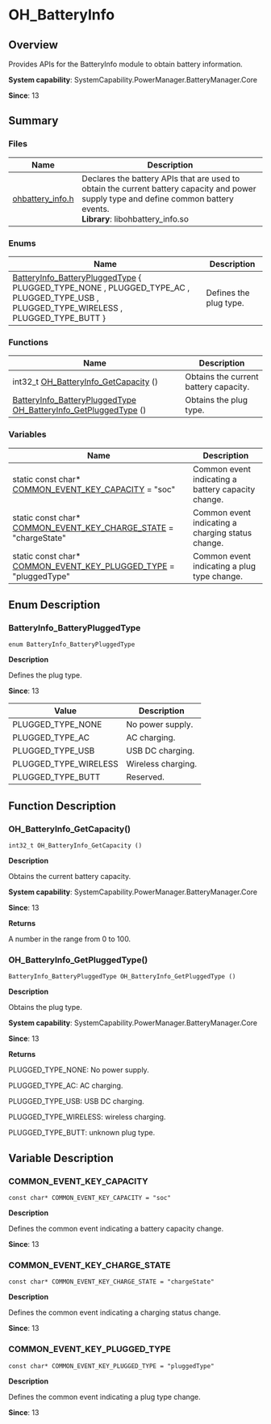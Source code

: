 # OH_BatteryInfo

## Overview

Provides APIs for the BatteryInfo module to obtain battery information.

**System capability**: SystemCapability.PowerManager.BatteryManager.Core

**Since**: 13


## Summary


### Files

| Name| Description| 
| -------- | -------- |
| [ohbattery_info.h](ohbattery__info_8h.md) | Declares the battery APIs that are used to obtain the current battery capacity and power supply type and define common battery events.<br>**Library**: libohbattery_info.so| 


### Enums

| Name| Description| 
| -------- | -------- |
| [BatteryInfo_BatteryPluggedType](#batteryinfo_batterypluggedtype) {<br>PLUGGED_TYPE_NONE , PLUGGED_TYPE_AC , PLUGGED_TYPE_USB , PLUGGED_TYPE_WIRELESS , PLUGGED_TYPE_BUTT } | Defines the plug type.| 


### Functions

| Name| Description| 
| -------- | -------- |
| int32_t [OH_BatteryInfo_GetCapacity](#oh_batteryinfo_getcapacity) () | Obtains the current battery capacity.| 
| [BatteryInfo_BatteryPluggedType](#batteryinfo_batterypluggedtype) [OH_BatteryInfo_GetPluggedType](#oh_batteryinfo_getpluggedtype) () | Obtains the plug type.| 


### Variables

| Name| Description| 
| -------- | -------- |
| static const char\* [COMMON_EVENT_KEY_CAPACITY](#common_event_key_capacity) = "soc" | Common event indicating a battery capacity change.| 
| static const char\* [COMMON_EVENT_KEY_CHARGE_STATE](#common_event_key_charge_state) = "chargeState" | Common event indicating a charging status change.| 
| static const char\* [COMMON_EVENT_KEY_PLUGGED_TYPE](#common_event_key_plugged_type) = "pluggedType" | Common event indicating a plug type change.| 


## Enum Description


### BatteryInfo_BatteryPluggedType

```
enum BatteryInfo_BatteryPluggedType
```

**Description**

Defines the plug type.

**Since**: 13

| Value| Description| 
| -------- | -------- |
| PLUGGED_TYPE_NONE | No power supply.| 
| PLUGGED_TYPE_AC | AC charging.| 
| PLUGGED_TYPE_USB | USB DC charging.| 
| PLUGGED_TYPE_WIRELESS | Wireless charging.| 
| PLUGGED_TYPE_BUTT | Reserved.| 


## Function Description


### OH_BatteryInfo_GetCapacity()

```
int32_t OH_BatteryInfo_GetCapacity ()
```

**Description**

Obtains the current battery capacity.

**System capability**: SystemCapability.PowerManager.BatteryManager.Core

**Since**: 13

**Returns**

A number in the range from 0 to 100.


### OH_BatteryInfo_GetPluggedType()

```
BatteryInfo_BatteryPluggedType OH_BatteryInfo_GetPluggedType ()
```

**Description**

Obtains the plug type.

**System capability**: SystemCapability.PowerManager.BatteryManager.Core

**Since**: 13

**Returns**

PLUGGED_TYPE_NONE: No power supply.

PLUGGED_TYPE_AC: AC charging.

PLUGGED_TYPE_USB: USB DC charging.

PLUGGED_TYPE_WIRELESS: wireless charging.

PLUGGED_TYPE_BUTT: unknown plug type.


## Variable Description


### COMMON_EVENT_KEY_CAPACITY

```
const char* COMMON_EVENT_KEY_CAPACITY = "soc"
```

**Description**

Defines the common event indicating a battery capacity change.

**Since**: 13


### COMMON_EVENT_KEY_CHARGE_STATE

```
const char* COMMON_EVENT_KEY_CHARGE_STATE = "chargeState"
```

**Description**

Defines the common event indicating a charging status change.

**Since**: 13


### COMMON_EVENT_KEY_PLUGGED_TYPE

```
const char* COMMON_EVENT_KEY_PLUGGED_TYPE = "pluggedType"
```

**Description**

Defines the common event indicating a plug type change.

**Since**: 13
